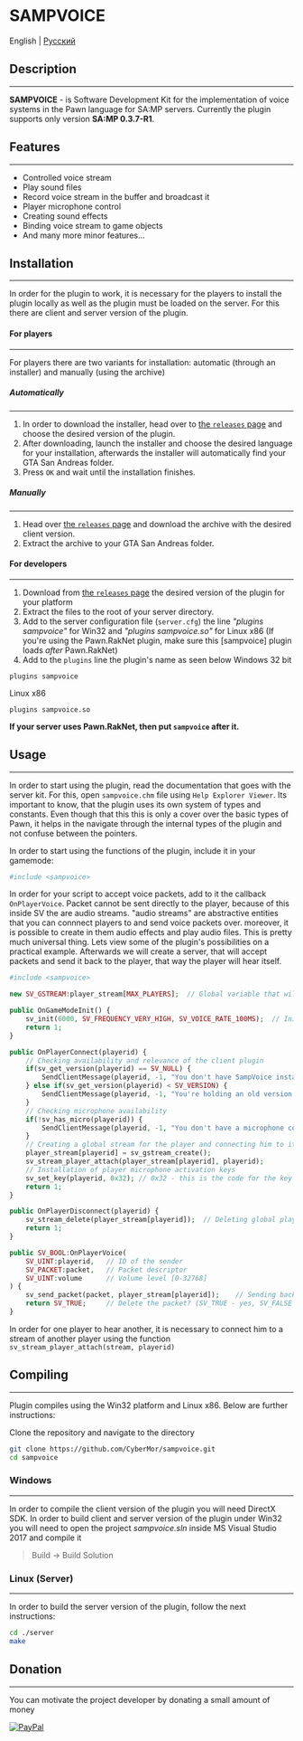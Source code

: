 # **SAMPVOICE**

English | [Русский](https://github.com/CyberMor/sampvoice/blob/master/README.ru.md)

## Description
---------------------------------
**SAMPVOICE** - is Software Development Kit for the implementation of voice systems in the Pawn language for SA:MP servers. Currently the plugin supports only version **SA:MP 0.3.7-R1**.

## Features
---------------------------------
* Controlled voice stream
* Play sound files
* Record voice stream in the buffer and broadcast it
* Player microphone control
* Creating sound effects
* Binding voice stream to game objects
* And many more minor features...

## Installation
---------------------------------
In order for the plugin to work, it is necessary for the players to install the plugin locally as well as the plugin must be loaded on the server. For this there are client and server version of the plugin.

#### For players
---------------------------------
For players there are two variants for installation: automatic (through an installer) and manually (using the archive)

##### Automatically
---------------------------------
1. In order to download the installer, head over to [the `releases` page](https://github.com/CyberMor/sampvoice/releases) and choose the desired version of the plugin.
2. After downloading, launch the installer and choose the desired language for your installation, afterwards the installer will automatically find your GTA San Andreas folder.
3. Press `OK` and wait until the installation finishes.

##### Manually
---------------------------------
1. Head over [the `releases` page](https://github.com/CyberMor/sampvoice/releases) and download the archive with the desired client version.
2. Extract the archive to your GTA San Andreas folder.

#### For developers
---------------------------------
1. Download from [the `releases` page](https://github.com/CyberMor/sampvoice/releases) the desired version of the plugin for your platform
2. Extract the files to the root of your server directory.
3. Add to the server configuration file (`server.cfg`) the line *"plugins sampvoice"* for Win32 and *"plugins sampvoice.so"* for Linux x86 (If you're using the Pawn.RakNet plugin, make sure this [sampvoice] plugin loads *after* Pawn.RakNet) 
3. Add to the `plugins` line the plugin's name as seen below
Windows 32 bit
```
plugins sampvoice
```
Linux x86
```
plugins sampvoice.so
```
**If your server uses Pawn.RakNet, then put `sampvoice` after it.**

## Usage
---------------------------------
In order to start using the plugin, read the documentation that goes with the server kit. For this, open `sampvoice.chm` file using `Help Explorer Viewer`.
Its important to know, that the plugin uses its own system of types and constants. Even though that this this is only a cover over the basic types of Pawn, it helps in the navigate through the internal types of the plugin and not confuse between the pointers.

In order to start using the functions of the plugin, include it in your gamemode:
```php
#include <sampvoice>
```

In order for your script to accept voice packets, add to it the callback `OnPlayerVoice`. Packet cannot be sent directly to the player, because of this inside SV the are audio streams. "audio streams" are abstractive entities that you can connnect players to and send voice packets over. moreover, it is possible to create in them audio effects and play audio files. This is pretty much universal thing.
Lets view some of the plugin's possibilities on a practical example. Afterwards we will create a server, that will accept packets and send it back to the player, that way the player will hear itself.
```php
#include <sampvoice>

new SV_GSTREAM:player_stream[MAX_PLAYERS];  // Global variable that will hold the stream for each player

public OnGameModeInit() {
    sv_init(6000, SV_FREQUENCY_VERY_HIGH, SV_VOICE_RATE_100MS);  // Initializing plugin's settings
    return 1;
}

public OnPlayerConnect(playerid) {
    // Checking availability and relevance of the client plugin
    if(sv_get_version(playerid) == SV_NULL) {
        SendClientMessage(playerid, -1, "You don't have SampVoice installed");
    } else if(sv_get_version(playerid) < SV_VERSION) {
        SendClientMessage(playerid, -1, "You're holding an old version of the plugin, possibly incompatiable. update it.");
    }
    // Checking microphone availability
    if(!sv_has_micro(playerid)) {
        SendClientMessage(playerid, -1, "You don't have a microphone connected. You can head, but not talk.");
    }
    // Creating a global stream for the player and connecting him to it
    player_stream[playerid] = sv_gstream_create();
    sv_stream_player_attach(player_stream[playerid], playerid);
    // Installation of player microphone activation keys
    sv_set_key(playerid, 0x32); // 0x32 - this is the code for the key '2'
    return 1;
}

public OnPlayerDisconnect(playerid) {
    sv_stream_delete(player_stream[playerid]);  // Deleting global player stream
    return 1;
}

public SV_BOOL:OnPlayerVoice(
    SV_UINT:playerid,   // ID of the sender
    SV_PACKET:packet,   // Packet descriptor
    SV_UINT:volume      // Volume level [0-32768]
) {
    sv_send_packet(packet, player_stream[playerid]);    // Sending back to the player
	return SV_TRUE;     // Delete the packet? (SV_TRUE - yes, SV_FALSE - no)
}
```
In order for one player to hear another, it is necessary to connect him to a stream of another player using the function `sv_stream_player_attach(stream, playerid)`

## Compiling
---------------------------------
Plugin compiles using the Win32 platform and Linux x86.
Below are further instructions:

Clone the repository and navigate to the directory
```sh
git clone https://github.com/CyberMor/sampvoice.git
cd sampvoice
```

### Windows
---------------------------------
In order to compile the client version of the plugin you will need DirectX SDK. In order to build client and server version of the plugin under Win32 you will need to open the project *sampvoice.sln* inside MS Visual Studio 2017 and compile it
> Build -> Build Solution

### Linux (Server)
---------------------------------
In order to build the server version of the plugin, follow the next instructions:
```sh
cd ./server
make
```


## Donation
---------------------------------
You can motivate the project developer by donating a small amount of money

[![PayPal](https://cdn1.savepice.ru/uploads/2019/1/13/63100462276ba15752b3a1f7f1a9a8b9-full.png)](https://paypal.me/sampvoice)
